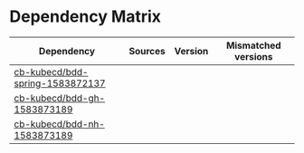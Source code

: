 # Dependency Matrix

Dependency | Sources | Version | Mismatched versions
---------- | ------- | ------- | -------------------
[cb-kubecd/bdd-spring-1583872137](https://github.com/cb-kubecd/bdd-spring-1583872137.git) |  | []() | 
[cb-kubecd/bdd-gh-1583873189](https://github.com/cb-kubecd/bdd-gh-1583873189.git) |  | []() | 
[cb-kubecd/bdd-nh-1583873189](https://github.com/cb-kubecd/bdd-nh-1583873189.git) |  | []() | 
